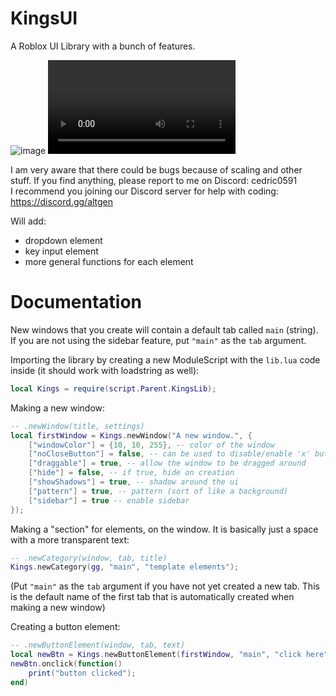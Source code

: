 # KingsUI
A Roblox UI Library with a bunch of features.

![image](https://github.com/alvin677/KingsUI/assets/112005397/e43274c4-2575-44a2-b8df-0187ad4169d3)
<video src = "https://media.discordapp.net/attachments/1021829850736115783/1142911946438488185/2023-08-20_21-59-03.mp4" />



I am very aware that there could be bugs because of scaling and other stuff. If you find anything, please report to me on Discord: cedric0591 <br />
I recommend you joining our Discord server for help with coding: https://discord.gg/altgen

Will add:

* dropdown element
* key input element
* more general functions for each element

# Documentation

New windows that you create will contain a default tab called `main` (string). <br />
If you are not using the sidebar feature, put `"main"` as the `tab` argument.

Importing the library by creating a new ModuleScript with the `lib.lua` code inside (it should work with loadstring as well):
```lua
local Kings = require(script.Parent.KingsLib);
```

Making a new window:
```lua
-- .newWindow(title, settings)
local firstWindow = Kings.newWindow("A new window.", {
	["windowColor"] = {10, 10, 255}, -- color of the window
	["noCloseButton"] = false, -- can be used to disable/enable 'x' button
	["draggable"] = true, -- allow the window to be dragged around
  	["hide"] = false, -- if true, hide on creation
	["showShadows"] = true, -- shadow around the ui
	["pattern"] = true, -- pattern (sort of like a background)
	["sidebar"] = true -- enable sidebar
});
```

Making a "section" for elements, on the window.
It is basically just a space with a more transparent text:
```lua
-- .newCategory(window, tab, title)
Kings.newCategory(gg, "main", "template elements");
```
(Put `"main"` as the `tab` argument if you have not yet created a new tab. This is the default name of the first tab that is automatically created when making a new window)

Creating a button element:
```lua
-- .newButtonElement(window, tab, text)
local newBtn = Kings.newButtonElement(firstWindow, "main", "click here");
newBtn.onclick(function()
	print("button clicked");
end)
```
